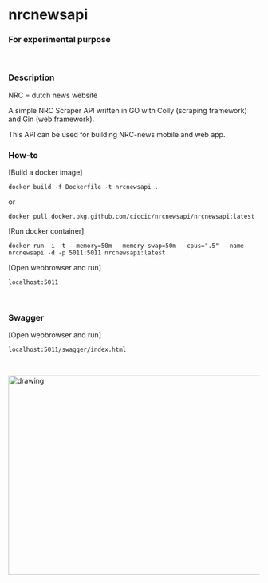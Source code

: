 # nrcnewsapi
### For experimental purpose
<br/>

### Description
NRC = dutch news website

A simple NRC Scraper API written in GO with Colly (scraping framework) and Gin (web framework).

This API can be used for building NRC-news mobile and web app.
<br/>

### How-to
[Build a docker image]<br/>
```
docker build -f Dockerfile -t nrcnewsapi .
```
or
```
docker pull docker.pkg.github.com/ciccic/nrcnewsapi/nrcnewsapi:latest
```

[Run docker container]<br/>
```
docker run -i -t --memory=50m --memory-swap=50m --cpus=".5" --name nrcnewsapi -d -p 5011:5011 nrcnewsapi:latest
```

[Open webbrowser and run]<br/>
```
localhost:5011
```
<br/>

### Swagger
[Open webbrowser and run]<br/>
```
localhost:5011/swagger/index.html
```
<br/>

<img src="../master/welcomedragon.png"
alt="drawing" width="800" height="400"/>
